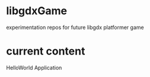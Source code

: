 # libgdxGame
experimentation repos for future libgdx platformer game
# current content
HelloWorld Application